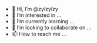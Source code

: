 - 👋 Hi, I’m @zylzylzy
- 👀 I’m interested in ...
- 🌱 I’m currently learning ...
- 💞️ I’m looking to collaborate on ...
- 📫 How to reach me ...

<!---
zylzylzy/zylzylzy is a ✨ special ✨ repository because its `README.md` (this file) appears on your GitHub profile.
You can click the Preview link to take a look at your changes.
--->
